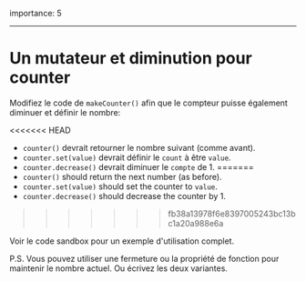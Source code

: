 importance: 5

---

# Un mutateur et diminution pour counter

Modifiez le code de `makeCounter()` afin que le compteur puisse également diminuer et définir le nombre:

<<<<<<< HEAD
- `counter()` devrait retourner le nombre suivant (comme avant).
- `counter.set(value)` devrait définir le `count` à être `value`.
- `counter.decrease()` devrait diminuer le `compte` de 1.
=======
- `counter()` should return the next number (as before).
- `counter.set(value)` should set the counter to `value`.
- `counter.decrease()` should decrease the counter by 1.
>>>>>>> fb38a13978f6e8397005243bc13bc1a20a988e6a

Voir le code sandbox pour un exemple d'utilisation complet.

P.S. Vous pouvez utiliser une fermeture ou la propriété de fonction pour maintenir le nombre actuel. Ou écrivez les deux variantes.
